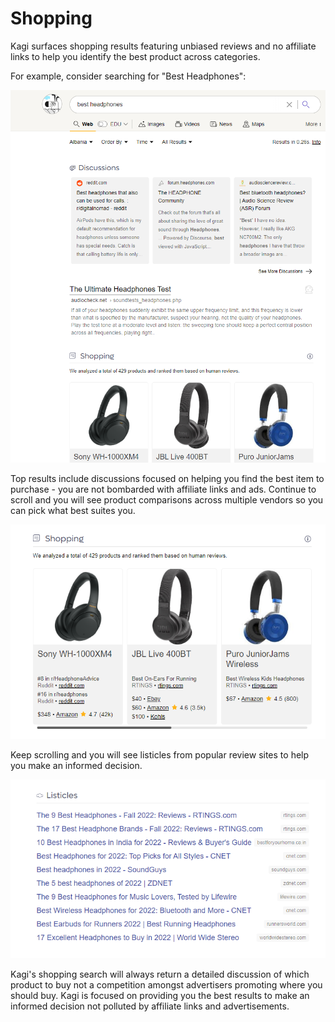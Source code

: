 # Shopping

Kagi surfaces shopping results featuring unbiased reviews and no affiliate links to help you identify the best product across categories. 

For example, consider searching for "Best Headphones": 

<img src="media/best_headphones_search.PNG" alt="Best Headphones">

Top results include discussions focused on helping you find the best item to purchase - you are not bombarded with affiliate links and ads. Continue to scroll and you will see product comparisons across multiple vendors so you can pick what best suites you. 

<img src="media/shopping_product_comparison.PNG" alt="Compare Shopping">

Keep scrolling and you will see listicles from popular review sites to help you make an informed decision. 

<img src="media/shopping_listicles.PNG" alt="Shopping Listicles">

Kagi's shopping search will always return a detailed discussion of which product to buy not a competition amongst advertisers promoting where you should buy. Kagi is focused on providing you the best results to make an informed decision not polluted by affiliate links and advertisements. 